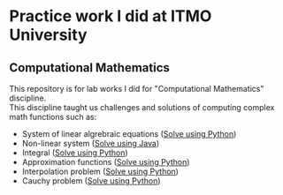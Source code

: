 # Practice work I did at ITMO University
## Computational Mathematics
This repository is for lab works I did for "Computational Mathematics" discipline.  
This discipline taught us challenges and solutions of computing complex math functions such as:
- System of linear algrebraic equations ([Solve using Python](tree/main/lab1))
- Non-linear system ([Solve using Java](tree/main/lab2))
- Integral ([Solve using Python](tree/main/lab3))
- Approximation functions ([Solve using Python](tree/main/lab4))
- Interpolation problem ([Solve using Python](tree/main/lab5))
- Cauchy problem ([Solve using Python](tree/main/Lab6))
 
